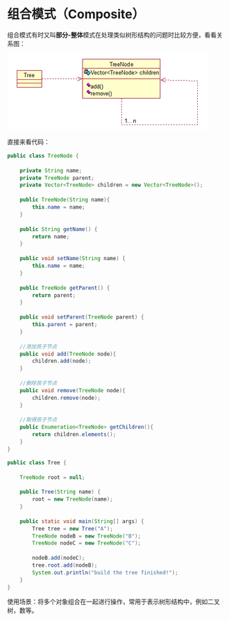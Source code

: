 # **组合模式（Composite）**

组合模式有时又叫**部分-整体**模式在处理类似树形结构的问题时比较方便，看看关系图：

![img](组合模式（Composite）.assets/20190311194856977.png)

 直接来看代码：

```java
public class TreeNode {
	
	private String name;
	private TreeNode parent;
	private Vector<TreeNode> children = new Vector<TreeNode>();
	
	public TreeNode(String name){
		this.name = name;
	}
 
	public String getName() {
		return name;
	}
 
	public void setName(String name) {
		this.name = name;
	}
 
	public TreeNode getParent() {
		return parent;
	}
 
	public void setParent(TreeNode parent) {
		this.parent = parent;
	}
	
	//添加孩子节点
	public void add(TreeNode node){
		children.add(node);
	}
	
	//删除孩子节点
	public void remove(TreeNode node){
		children.remove(node);
	}
	
	//取得孩子节点
	public Enumeration<TreeNode> getChildren(){
		return children.elements();
	}
}
```

```java
public class Tree {
 
	TreeNode root = null;
 
	public Tree(String name) {
		root = new TreeNode(name);
	}
 
	public static void main(String[] args) {
		Tree tree = new Tree("A");
		TreeNode nodeB = new TreeNode("B");
		TreeNode nodeC = new TreeNode("C");
		
		nodeB.add(nodeC);
		tree.root.add(nodeB);
		System.out.println("build the tree finished!");
	}
}
```

使用场景：将多个对象组合在一起进行操作，常用于表示树形结构中，例如二叉树，数等。